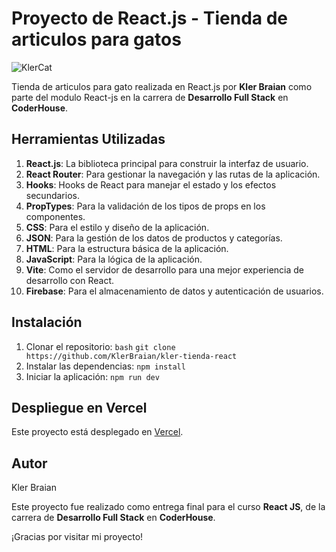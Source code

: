 # Proyecto de React.js - Tienda de articulos para gatos

![KlerCat](https://i.pinimg.com/736x/5e/47/3b/5e473b55bfda21579aad233edcd07b2a.jpg)

Tienda de articulos para gato realizada en React.js por **Kler Braian** como parte del modulo React-js en la carrera de **Desarrollo Full Stack** en **CoderHouse**.

## Herramientas Utilizadas

1. **React.js**: La biblioteca principal para construir la interfaz de usuario.
2. **React Router**: Para gestionar la navegación y las rutas de la aplicación.
3. **Hooks**: Hooks de React para manejar el estado y los efectos secundarios.
4. **PropTypes**: Para la validación de los tipos de props en los componentes.
5. **CSS**: Para el estilo y diseño de la aplicación.
6. **JSON**: Para la gestión de los datos de productos y categorías.
7. **HTML**: Para la estructura básica de la aplicación.
8. **JavaScript**: Para la lógica de la aplicación.
9. **Vite**: Como el servidor de desarrollo para una mejor experiencia de desarrollo con React.
10. **Firebase**: Para el almacenamiento de datos y autenticación de usuarios.

## Instalación

1. Clonar el repositorio:
    ```bash```
    ```git clone https://github.com/KlerBraian/kler-tienda-react```
2. Instalar las dependencias:
    ```npm install```
3. Iniciar la aplicación:
    ```npm run dev```

## Despliegue en Vercel

Este proyecto está desplegado en [Vercel](https://kler-tienda-react.vercel.app/).

## Autor

Kler Braian 

Este proyecto fue realizado como entrega final para el curso **React JS**, de la carrera de **Desarrollo Full Stack** en **CoderHouse**.

¡Gracias por visitar mi proyecto! 